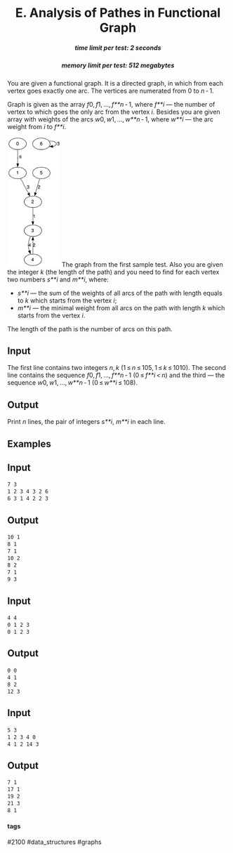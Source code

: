<h1 style='text-align: center;'> E. Analysis of Pathes in Functional Graph</h1>

<h5 style='text-align: center;'>time limit per test: 2 seconds</h5>
<h5 style='text-align: center;'>memory limit per test: 512 megabytes</h5>

You are given a functional graph. It is a directed graph, in which from each vertex goes exactly one arc. The vertices are numerated from 0 to *n* - 1.

Graph is given as the array *f*0, *f*1, ..., *f**n* - 1, where *f**i* — the number of vertex to which goes the only arc from the vertex *i*. Besides you are given array with weights of the arcs *w*0, *w*1, ..., *w**n* - 1, where *w**i* — the arc weight from *i* to *f**i*.

 ![](images/ce7661f63a3e6a4a1dbbdac5b823f45daa6cb0a6.png) The graph from the first sample test. Also you are given the integer *k* (the length of the path) and you need to find for each vertex two numbers *s**i* and *m**i*, where:

* *s**i* — the sum of the weights of all arcs of the path with length equals to *k* which starts from the vertex *i*;
* *m**i* — the minimal weight from all arcs on the path with length *k* which starts from the vertex *i*.

The length of the path is the number of arcs on this path.

## Input

The first line contains two integers *n*, *k* (1 ≤ *n* ≤ 105, 1 ≤ *k* ≤ 1010). The second line contains the sequence *f*0, *f*1, ..., *f**n* - 1 (0 ≤ *f**i* < *n*) and the third — the sequence *w*0, *w*1, ..., *w**n* - 1 (0 ≤ *w**i* ≤ 108).

## Output

Print *n* lines, the pair of integers *s**i*, *m**i* in each line.

## Examples

## Input


```
7 3  
1 2 3 4 3 2 6  
6 3 1 4 2 2 3  

```
## Output


```
10 1  
8 1  
7 1  
10 2  
8 2  
7 1  
9 3  

```
## Input


```
4 4  
0 1 2 3  
0 1 2 3  

```
## Output


```
0 0  
4 1  
8 2  
12 3  

```
## Input


```
5 3  
1 2 3 4 0  
4 1 2 14 3  

```
## Output


```
7 1  
17 1  
19 2  
21 3  
8 1  

```


#### tags 

#2100 #data_structures #graphs 